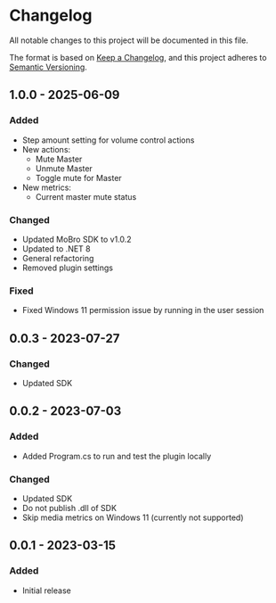 # Changelog

All notable changes to this project will be documented in this file.

The format is based on [Keep a Changelog](https://keepachangelog.com/en/1.0.0/),
and this project adheres to [Semantic Versioning](https://semver.org/spec/v2.0.0.html).

## 1.0.0 - 2025-06-09

### Added

- Step amount setting for volume control actions
- New actions:
    - Mute Master
    - Unmute Master
    - Toggle mute for Master
- New metrics:
    - Current master mute status

### Changed

- Updated MoBro SDK to v1.0.2
- Updated to .NET 8
- General refactoring
- Removed plugin settings

### Fixed

- Fixed Windows 11 permission issue by running in the user session

## 0.0.3 - 2023-07-27

### Changed

- Updated SDK

## 0.0.2 - 2023-07-03

### Added

- Added Program.cs to run and test the plugin locally

### Changed

- Updated SDK
- Do not publish .dll of SDK
- Skip media metrics on Windows 11 (currently not supported)

## 0.0.1 - 2023-03-15

### Added

- Initial release
